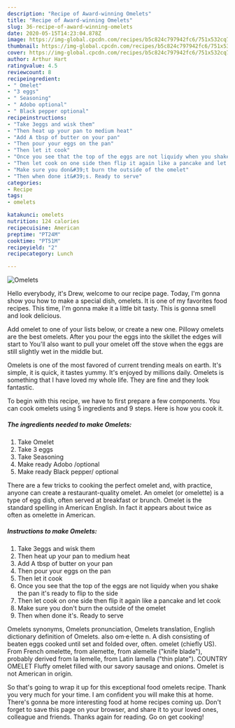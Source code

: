 ```yaml
---
description: "Recipe of Award-winning Omelets"
title: "Recipe of Award-winning Omelets"
slug: 36-recipe-of-award-winning-omelets
date: 2020-05-15T14:23:04.878Z
image: https://img-global.cpcdn.com/recipes/b5c824c797942fc6/751x532cq70/omelets-recipe-main-photo.jpg
thumbnail: https://img-global.cpcdn.com/recipes/b5c824c797942fc6/751x532cq70/omelets-recipe-main-photo.jpg
cover: https://img-global.cpcdn.com/recipes/b5c824c797942fc6/751x532cq70/omelets-recipe-main-photo.jpg
author: Arthur Hart
ratingvalue: 4.5
reviewcount: 8
recipeingredient:
- " Omelet"
- "3 eggs"
- " Seasoning"
- " Adobo optional"
- " Black pepper optional"
recipeinstructions:
- "Take 3eggs and wisk them"
- "Then heat up your pan to medium heat"
- "Add A tbsp of butter on your pan"
- "Then pour your eggs on the pan"
- "Then let it cook"
- "Once you see that the top of the eggs are not liquidy when you shake the pan it&#39;s ready to flip to the side"
- "Then let cook on one side then flip it again like a pancake and let cook"
- "Make sure you don&#39;t burn the outside of the omelet"
- "Then when done it&#39;s. Ready to serve"
categories:
- Recipe
tags:
- omelets

katakunci: omelets 
nutrition: 124 calories
recipecuisine: American
preptime: "PT24M"
cooktime: "PT51M"
recipeyield: "2"
recipecategory: Lunch

---
```



![Omelets](https://img-global.cpcdn.com/recipes/b5c824c797942fc6/751x532cq70/omelets-recipe-main-photo.jpg)

Hello everybody, it's Drew, welcome to our recipe page. Today, I'm gonna show you how to make a special dish, omelets. It is one of my favorites food recipes. This time, I'm gonna make it a little bit tasty. This is gonna smell and look delicious.

Add omelet to one of your lists below, or create a new one. Pillowy omelets are the best omelets. After you pour the eggs into the skillet the edges will start to You&#39;ll also want to pull your omelet off the stove when the eggs are still slightly wet in the middle but.

Omelets is one of the most favored of current trending meals on earth. It's simple, it is quick, it tastes yummy. It's enjoyed by millions daily. Omelets is something that I have loved my whole life. They are fine and they look fantastic.


To begin with this recipe, we have to first prepare a few components. You can cook omelets using 5 ingredients and 9 steps. Here is how you cook it.

<!--inarticleads1-->

##### The ingredients needed to make Omelets:

1. Take  Omelet
1. Take 3 eggs
1. Take  Seasoning
1. Make ready  Adobo /optional
1. Make ready  Black pepper/ optional


There are a few tricks to cooking the perfect omelet and, with practice, anyone can create a restaurant-quality omelet. An omelet (or omelette) is a type of egg dish, often served at breakfast or brunch. Omelet is the standard spelling in American English. In fact it appears about twice as often as omelette in American. 

<!--inarticleads2-->

##### Instructions to make Omelets:

1. Take 3eggs and wisk them
1. Then heat up your pan to medium heat
1. Add A tbsp of butter on your pan
1. Then pour your eggs on the pan
1. Then let it cook
1. Once you see that the top of the eggs are not liquidy when you shake the pan it&#39;s ready to flip to the side
1. Then let cook on one side then flip it again like a pancake and let cook
1. Make sure you don&#39;t burn the outside of the omelet
1. Then when done it&#39;s. Ready to serve


Omelets synonyms, Omelets pronunciation, Omelets translation, English dictionary definition of Omelets. also om·e·lette n. A dish consisting of beaten eggs cooked until set and folded over, often. omelet (chiefly US). From French omelette, from alemette, from alemelle (&#34;knife blade&#34;), probably derived from la lemelle, from Latin lamella (&#34;thin plate&#34;). COUNTRY OMELET Fluffy omelet filled with our savory sausage and onions. Omelet is not American in origin. 

So that's going to wrap it up for this exceptional food omelets recipe. Thank you very much for your time. I am confident you will make this at home. There's gonna be more interesting food at home recipes coming up. Don't forget to save this page on your browser, and share it to your loved ones, colleague and friends. Thanks again for reading. Go on get cooking!
